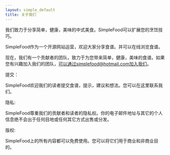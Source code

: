 ```yaml
---
layout: simple_default
title: 关于我们
---
```


我们致力于分享简单，健康，美味的中式美食。SimpleFood可以扩展您的烹饪技巧。


SimpleFood作为一个开源网站运营，欢迎大家分享食谱。并可以在线浏览食谱。


现在，我们有一个贡献者的团队，致力于为您带来简单，健康，美味的食谱。如果您有兴趣加入我们的团队，可以通过simplefood@hotmail.com加入我们。

提交：

SimpleFood欢迎我们的读者提交食谱，提示，建议和想法。您可以在这里联系我们。


隐私:

SimpleFood尊重我们的贡献者和读者的隐私权。你的电子邮件地址与其它的个人信息绝不会出于任何目地或任何其它方式出售或分发。

版权:

SimpleFood上的所有内容都可以免费使用。您可以将它们用于商业和非商业目的。

